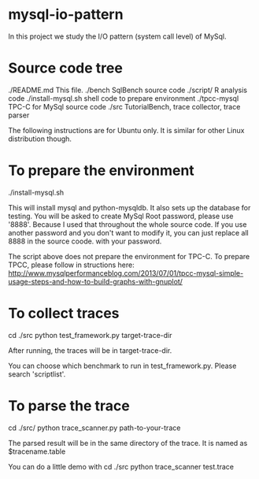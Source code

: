 mysql-io-pattern
================

In this project we study the I/O pattern (system call level) of MySql. 

Source code tree
================
./README.md           This file.
./bench               SqlBench source code
./script/             R analysis code
./install-mysql.sh    shell code to prepare environment
./tpcc-mysql          TPC-C for MySql source code
./src                 TutorialBench, trace collector, trace parser



The following instructions are for Ubuntu only. It is similar for other
Linux distribution though. 

To prepare the environment
=================
./install-mysql.sh

This will install mysql and python-mysqldb. It also sets up the database
for testing. 
You will be asked to create MySql Root password, please use '8888'.
Because I used that throughout the whole source code.
If you use another password and  you don't want to modify it, you can 
just replace all 8888 in the source coode. with your password.

The script above does not prepare the environment for TPC-C. 
To prepare TPCC, please follow in structions here:
http://www.mysqlperformanceblog.com/2013/07/01/tpcc-mysql-simple-usage-steps-and-how-to-build-graphs-with-gnuplot/

To collect traces
=================
cd ./src
python test_framework.py target-trace-dir

After running, the traces will be in target-trace-dir.

You can choose which benchmark to run in test_framework.py.
Please search 'scriptlist'.

To parse the trace
=================
cd ./src/
python trace_scanner.py path-to-your-trace

The parsed result will be in the same directory of the trace.
It is named as $tracename.table

You can do a little demo with
cd ./src
python trace_scanner test.trace

